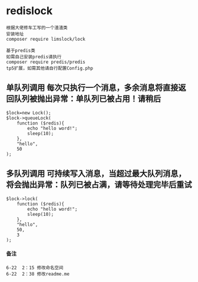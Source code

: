 # redislock

    根据大佬修车工写的一个渣渣类
    安装地址
    composer require limslock/lock
    
    基于predis类
    如需自己安装predis请执行
    composer require predis/predis
    tp5扩展，如需其他请自行配置Config.php
## 单队列调用  每次只执行一个消息，多余消息将直接返回队列被抛出异常：单队列已被占用！请稍后

    $lock=new Lock();
    $lock->queueLock(
        function ($redis){
            echo "hello word!";
            sleep(10);
        },
        "hello",
        50
    );
    
## 多队列调用 可持续写入消息，当超过最大队列消息，将会抛出异常：队列已被占满，请等待处理完毕后重试
    $lock->lock(
        function ($redis){
            echo "hello word!";
            sleep(10);
        },
        "hello",
        50,
        3
    );
    
#### 备注
    6-22  2：15 修改命名空间
    6-22  2：38 修改readme.me
